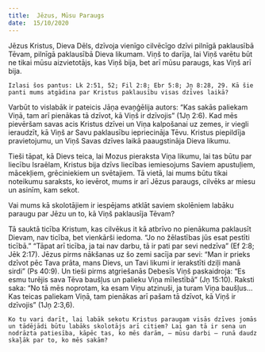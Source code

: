 ```yaml
---
title:  Jēzus, Mūsu Paraugs
date:  15/10/2020
---
```


Jēzus Kristus, Dieva Dēls, dzīvoja vienīgo cilvēcīgo dzīvi pilnīgā paklausībā Tēvam, pilnīgā paklausībā Dieva likumam. Viņš to darīja, lai Viņš varētu būt ne tikai mūsu aizvietotājs, kas Viņš bija, bet arī mūsu paraugs, kas Viņš arī bija.

`Izlasi šos pantus: Lk 2:51, 52; Fil 2:8; Ebr 5:8; Jņ 8:28, 29. Kā šie panti mums atgādina par Kristus paklausību visas dzīves laikā?`

Varbūt to vislabāk ir pateicis Jāņa evaņģēlija autors: “Kas sakās paliekam Viņā, tam arī pienākas tā dzīvot, kā Viņš ir dzīvojis” (1Jņ 2:6). Kad mēs pievēršam savas acis Kristus dzīvei un Viņa kalpošanai uz zemes, ir viegli ieraudzīt, kā Viņš ar Savu paklausību iepriecināja Tēvu. Kristus piepildīja pravietojumu, un Viņš Savas dzīves laikā paaugstināja Dieva likumu.

Tieši tāpat, kā Dievs teica, lai Mozus pieraksta Viņa likumu, lai tas būtu par liecību Israēlam, Kristus bija dzīvs liecības iemiesojums Saviem apustuļiem, mācekļiem, grēciniekiem un svētajiem. Tā vietā, lai mums būtu tikai noteikumu saraksts, ko ievērot, mums ir arī Jēzus paraugs, cilvēks ar miesu un asinīm, kam sekot.

Vai mums kā skolotājiem ir iespējams atklāt saviem skolēniem labāku paraugu par Jēzu un to, kā Viņš paklausīja Tēvam?

Tā sauktā ticība Kristum, kas cilvēkus it kā atbrīvo no pienākuma paklausīt Dievam, nav ticība, bet vienkārši iedoma. “Jo no žēlastības jūs esat pestīti ticībā.” “Tāpat arī ticība, ja tai nav darbu, tā ir pati par sevi nedzīva” (Ef 2:8; Jēk 2:17). Jēzus pirms nākšanas uz šo zemi sacīja par sevi: “Man ir prieks dzīvot pēc Tava prāta, mans Dievs, un Tavi likumi ir ierakstīti dziļi manā sirdi” (Ps 40:9). Un tieši pirms atgriešanās Debesīs Viņš paskaidroja: “Es esmu turējis sava Tēva baušļus un palieku Viņa mīlestībā” (Jņ 15:10). Raksti saka: “No tā mēs noprotam, ka esam Viņu atzinuši, ja turam Viņa baušļus... Kas teicas paliekam Viņā, tam pienākas arī pašam tā dzīvot, kā Viņš ir dzīvojis” (1Jņ 2:3,6).

`Ko tu vari darīt, lai labāk sekotu Kristus paraugam visās dzīves jomās un tādējādi būtu labāks skolotājs arī citiem? Lai gan tā ir sena un nodrāzta patiesība, kāpēc tas, ko mēs darām, – mūsu darbi – runā daudz skaļāk par to, ko mēs sakām?`